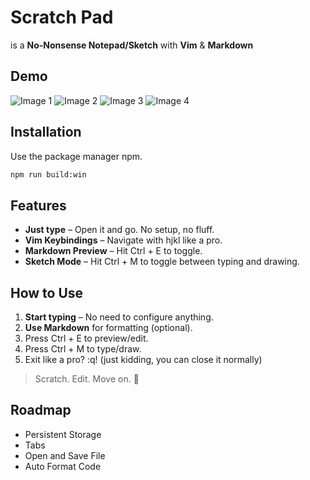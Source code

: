 # Scratch Pad

is a **No-Nonsense Notepad/Sketch** with **Vim** & **Markdown** 

## Demo
![Image 1](https://i.imgur.com/BarY37F.png)
![Image 2](https://i.imgur.com/RK8Wzmr.png)
![Image 3](https://i.imgur.com/ZQFZfUj.png)
![Image 4](https://i.imgur.com/5x1RIzt.png)

## Installation

Use the package manager npm.

```bash
npm run build:win 
```

## Features  
- **Just type** – Open it and go. No setup, no fluff.
- **Vim Keybindings** – Navigate with hjkl like a pro.
- **Markdown Preview** – Hit Ctrl + E to toggle.
- **Sketch Mode** – Hit Ctrl + M to toggle between typing and drawing.

## How to Use  
1. **Start typing** – No need to configure anything.  
2. **Use Markdown** for formatting (optional).  
3. Press Ctrl + E to preview/edit.
4. Press Ctrl + M to type/draw.
5. Exit like a pro? :q! (just kidding, you can close it normally) 

> Scratch. Edit. Move on. 🚀  

## Roadmap
- Persistent Storage
- Tabs
- Open and Save File
- Auto Format Code
